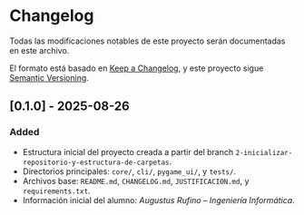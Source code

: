 # Changelog

Todas las modificaciones notables de este proyecto serán documentadas en este archivo.

El formato está basado en [Keep a Changelog](https://keepachangelog.com/es-ES/1.1.0/),
y este proyecto sigue [Semantic Versioning](https://semver.org/lang/es/).

## [0.1.0] - 2025-08-26

### Added

- Estructura inicial del proyecto creada a partir del branch `2-inicializar-repositorio-y-estructura-de-carpetas`.
- Directorios principales: `core/`, `cli/`, `pygame_ui/`, y `tests/`.
- Archivos base: `README.md`, `CHANGELOG.md`, `JUSTIFICACION.md`, y `requirements.txt`.
- Información inicial del alumno: *Augustus Rufino* – *Ingeniería Informática*.
